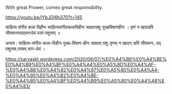 With great Prower, comes great responsibility.

https://youtu.be/jYbJDj6h370?t=145



साहित्य संगीत कला विहीनः
साहित्यसंगीतकलाविहीनः साक्षात्पशुः पुच्छविषाणहीनः । तृणं न खादन्नपि जीवमानस्तद्भागधेयं परमं पशूनाम् ॥

अन्वय : साहित्य-संगीत-कला-विहीनः पुच्छ-विषाण-हीनः साक्षात् पशुः तृणम् न खादन् अपि जीवमानः, तद् पशूनाम् परमम् भाग-धेयं ।




https://sarvaskt.wordpress.com/2020/08/07/%E0%A4%B8%E0%A4%BE%E0%A4%B9%E0%A4%BF%E0%A4%A4%E0%A5%8D%E0%A4%AF-%E0%A4%B8%E0%A4%82%E0%A4%97%E0%A5%80%E0%A4%A4-%E0%A4%95%E0%A4%B2%E0%A4%BE-%E0%A4%B5%E0%A4%BF%E0%A4%B9%E0%A5%80%E0%A4%A8%E0%A4%83/